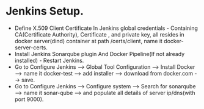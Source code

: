 # Jenkins Setup.

 - Define X.509 Client Certificate In Jenkins global credentials - Containing CA(Certificate Authority), Certificate , and private key, all resides in docker server(dind) container at path /certs/client, name it docker-server-certs.
 - Install Jenkins Sonarqube plugin And Docker Pipeline(If not already installed) - Restart Jenkins.
 - Go to Configure Jenkins --> Global Tool Configuration --> Install Docker --> name it docker-test --> add installer --> download from docker.com --> save.
 - Go to Configure Jenkins --> Configure system --> Search for sonarqube --> name it sonar-qube --> and populate all details of server ip/dns(with port 9000).
 
